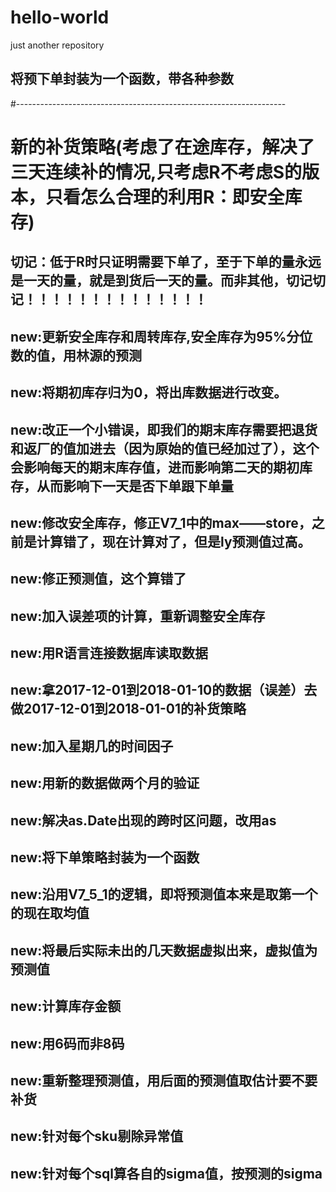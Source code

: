 # hello-world
just another repository
## 将预下单封装为一个函数，带各种参数
#-------------------------------------------------------------------
# 新的补货策略(考虑了在途库存，解决了三天连续补的情况,只考虑R不考虑S的版本，只看怎么合理的利用R：即安全库存)
## 切记：低于R时只证明需要下单了，至于下单的量永远是一天的量，就是到货后一天的量。而非其他，切记切记！！！！！！！！！！！！！！
## new:更新安全库存和周转库存,安全库存为95%分位数的值，用林源的预测
## new:将期初库存归为0，将出库数据进行改变。
## new:改正一个小错误，即我们的期末库存需要把退货和返厂的值加进去（因为原始的值已经加过了），这个会影响每天的期末库存值，进而影响第二天的期初库存，从而影响下一天是否下单跟下单量
## new:修改安全库存，修正V7_1中的max——store，之前是计算错了，现在计算对了，但是ly预测值过高。
## new:修正预测值，这个算错了
## new:加入误差项的计算，重新调整安全库存
## new:用R语言连接数据库读取数据
## new:拿2017-12-01到2018-01-10的数据（误差）去做2017-12-01到2018-01-01的补货策略
## new:加入星期几的时间因子
## new:用新的数据做两个月的验证
## new:解决as.Date出现的跨时区问题，改用as
## new:将下单策略封装为一个函数
## new:沿用V7_5_1的逻辑，即将预测值本来是取第一个的现在取均值
## new:将最后实际未出的几天数据虚拟出来，虚拟值为预测值
## new:计算库存金额
## new:用6码而非8码
## new:重新整理预测值，用后面的预测值取估计要不要补货
## new:针对每个sku剔除异常值
## new:针对每个sql算各自的sigma值，按预测的sigma
